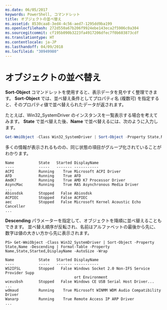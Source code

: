 ```yaml
---
ms.date: 06/05/2017
keywords: PowerShell, コマンドレット
title: オブジェクトの並べ替え
ms.assetid: 8530caa8-3ed4-4c56-aed7-1295dd9ba199
ms.openlocfilehash: 272d550a67b206f9924ebe143eca2f5906c0a304
ms.sourcegitcommit: cf195b090b3223fa4917206dfec7f0b603873cdf
ms.translationtype: HT
ms.contentlocale: ja-JP
ms.lasthandoff: 04/09/2018
ms.locfileid: "30949980"
---
```

# <a name="sorting-objects"></a>オブジェクトの並べ替え

**Sort-Object** コマンドレットを使用すると、表示データを見やすく整理できます。 **Sort-Object** では、並べ替え条件としてプロパティ名 (複数可) を指定すると、そのプロパティ値で並べ替えられたデータが返されます。

たとえば、Win32_SystemDriver のインスタンスを一覧表示する場合を考えてみます。 **State** で並べ替えた後、**Name** で並べ替えるには、次のように入力します。

```powershell
Get-WmiObject -Class Win32_SystemDriver | Sort-Object -Property State,Name | Format-Table -Property Name,State,Started,DisplayName -AutoSize -Wrap
```

多くの情報が表示されるものの、同じ状態の項目がグループ化されていることがわかります。

```output
Name           State   Started DisplayName
----           -----   ------- -----------
ACPI           Running    True Microsoft ACPI Driver
AFD            Running    True AFD
AmdK7          Running    True AMD K7 Processor Driver
AsyncMac       Running    True RAS Asynchronous Media Driver
...
Abiosdsk       Stopped   False Abiosdsk
ACPIEC         Stopped   False ACPIEC
aec            Stopped   False Microsoft Kernel Acoustic Echo Canceller
...
```

**Descending** パラメーターを指定して、オブジェクトを降順に並べ替えることもできます。 並べ替え順序が反転され、名前はアルファベットの最後から先に、数字は値の大きい方から先に表示されます。

```
PS> Get-WmiObject -Class Win32_SystemDriver | Sort-Object -Property State,Name -Descending | Format-Table -Property Name,State,Started,DisplayName -AutoSize -Wrap

Name           State   Started DisplayName
----           -----   ------- -----------
WS2IFSL        Stopped   False Windows Socket 2.0 Non-IFS Service Provider Supp
                               ort Environment
wceusbsh       Stopped   False Windows CE USB Serial Host Driver...
...
wdmaud         Running    True Microsoft WINMM WDM Audio Compatibility Driver
Wanarp         Running    True Remote Access IP ARP Driver
...
```